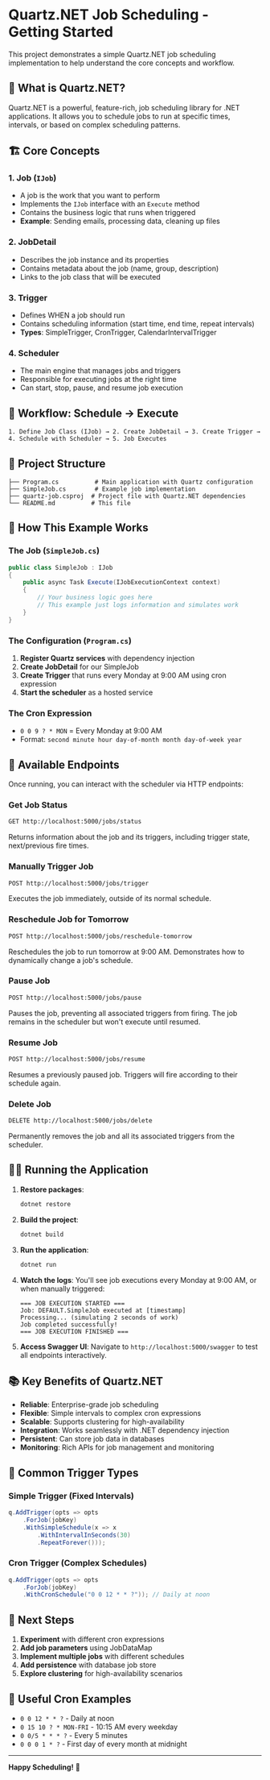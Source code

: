 # Quartz.NET Job Scheduling - Getting Started

This project demonstrates a simple Quartz.NET job scheduling implementation to help understand the core concepts and workflow.

## 🔧 What is Quartz.NET?

Quartz.NET is a powerful, feature-rich, job scheduling library for .NET applications. It allows you to schedule jobs to run at specific times, intervals, or based on complex scheduling patterns.

## 🏗️ Core Concepts

### 1. **Job** (`IJob`)
- A job is the work that you want to perform
- Implements the `IJob` interface with an `Execute` method
- Contains the business logic that runs when triggered
- **Example**: Sending emails, processing data, cleaning up files

### 2. **JobDetail**
- Describes the job instance and its properties
- Contains metadata about the job (name, group, description)
- Links to the job class that will be executed

### 3. **Trigger**
- Defines WHEN a job should run
- Contains scheduling information (start time, end time, repeat intervals)
- **Types**: SimpleTrigger, CronTrigger, CalendarIntervalTrigger

### 4. **Scheduler**
- The main engine that manages jobs and triggers
- Responsible for executing jobs at the right time
- Can start, stop, pause, and resume job execution

## 🚀 Workflow: Schedule → Execute

```
1. Define Job Class (IJob) → 2. Create JobDetail → 3. Create Trigger → 4. Schedule with Scheduler → 5. Job Executes
```

## 📁 Project Structure

```
├── Program.cs          # Main application with Quartz configuration
├── SimpleJob.cs        # Example job implementation
├── quartz-job.csproj  # Project file with Quartz.NET dependencies
└── README.md          # This file
```

## 🔄 How This Example Works

### The Job (`SimpleJob.cs`)
```csharp
public class SimpleJob : IJob
{
    public async Task Execute(IJobExecutionContext context)
    {
        // Your business logic goes here
        // This example just logs information and simulates work
    }
}
```

### The Configuration (`Program.cs`)
1. **Register Quartz services** with dependency injection
2. **Create JobDetail** for our SimpleJob
3. **Create Trigger** that runs every Monday at 9:00 AM using cron expression
4. **Start the scheduler** as a hosted service

### The Cron Expression
- `0 0 9 ? * MON` = Every Monday at 9:00 AM
- Format: `second minute hour day-of-month month day-of-week year`

## 🎯 Available Endpoints

Once running, you can interact with the scheduler via HTTP endpoints:

### Get Job Status
```bash
GET http://localhost:5000/jobs/status
```
Returns information about the job and its triggers, including trigger state, next/previous fire times.

### Manually Trigger Job
```bash
POST http://localhost:5000/jobs/trigger
```
Executes the job immediately, outside of its normal schedule.

### Reschedule Job for Tomorrow
```bash
POST http://localhost:5000/jobs/reschedule-tomorrow
```
Reschedules the job to run tomorrow at 9:00 AM. Demonstrates how to dynamically change a job's schedule.

### Pause Job
```bash
POST http://localhost:5000/jobs/pause
```
Pauses the job, preventing all associated triggers from firing. The job remains in the scheduler but won't execute until resumed.

### Resume Job
```bash
POST http://localhost:5000/jobs/resume
```
Resumes a previously paused job. Triggers will fire according to their schedule again.

### Delete Job
```bash
DELETE http://localhost:5000/jobs/delete
```
Permanently removes the job and all its associated triggers from the scheduler.

## 🏃‍♂️ Running the Application

1. **Restore packages**:
   ```bash
   dotnet restore
   ```

2. **Build the project**:
   ```bash
   dotnet build
   ```

3. **Run the application**:
   ```bash
   dotnet run
   ```

4. **Watch the logs**: You'll see job executions every Monday at 9:00 AM, or when manually triggered:
   ```
   === JOB EXECUTION STARTED ===
   Job: DEFAULT.SimpleJob executed at [timestamp]
   Processing... (simulating 2 seconds of work)
   Job completed successfully!
   === JOB EXECUTION FINISHED ===
   ```

5. **Access Swagger UI**: Navigate to `http://localhost:5000/swagger` to test all endpoints interactively.

## 📚 Key Benefits of Quartz.NET

- **Reliable**: Enterprise-grade job scheduling
- **Flexible**: Simple intervals to complex cron expressions
- **Scalable**: Supports clustering for high-availability
- **Integration**: Works seamlessly with .NET dependency injection
- **Persistent**: Can store job data in databases
- **Monitoring**: Rich APIs for job management and monitoring

## 🔧 Common Trigger Types

### Simple Trigger (Fixed Intervals)
```csharp
q.AddTrigger(opts => opts
    .ForJob(jobKey)
    .WithSimpleSchedule(x => x
        .WithIntervalInSeconds(30)
        .RepeatForever()));
```

### Cron Trigger (Complex Schedules)
```csharp
q.AddTrigger(opts => opts
    .ForJob(jobKey)
    .WithCronSchedule("0 0 12 * * ?")); // Daily at noon
```

## 🎯 Next Steps

1. **Experiment** with different cron expressions
2. **Add job parameters** using JobDataMap
3. **Implement multiple jobs** with different schedules
4. **Add persistence** with database job store
5. **Explore clustering** for high-availability scenarios

## 📖 Useful Cron Examples

- `0 0 12 * * ?` - Daily at noon
- `0 15 10 ? * MON-FRI` - 10:15 AM every weekday
- `0 0/5 * * * ?` - Every 5 minutes
- `0 0 0 1 * ?` - First day of every month at midnight

---

**Happy Scheduling!** 🎯